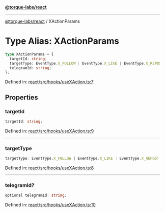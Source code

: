 [**@torque-labs/react**](../README.md)

***

[@torque-labs/react](../README.md) / XActionParams

# Type Alias: XActionParams

```ts
type XActionParams = {
  targetId: string;
  targetType: EventType.X_FOLLOW | EventType.X_LIKE | EventType.X_REPOST;
  telegramId: string;
};
```

Defined in: [react/src/hooks/useXAction.ts:7](https://github.com/torque-labs/monorepo/blob/2ebf07140779767733d669c69d4b6e369a4193c3/packages/react/src/hooks/useXAction.ts#L7)

## Properties

### targetId

```ts
targetId: string;
```

Defined in: [react/src/hooks/useXAction.ts:9](https://github.com/torque-labs/monorepo/blob/2ebf07140779767733d669c69d4b6e369a4193c3/packages/react/src/hooks/useXAction.ts#L9)

***

### targetType

```ts
targetType: EventType.X_FOLLOW | EventType.X_LIKE | EventType.X_REPOST;
```

Defined in: [react/src/hooks/useXAction.ts:8](https://github.com/torque-labs/monorepo/blob/2ebf07140779767733d669c69d4b6e369a4193c3/packages/react/src/hooks/useXAction.ts#L8)

***

### telegramId?

```ts
optional telegramId: string;
```

Defined in: [react/src/hooks/useXAction.ts:10](https://github.com/torque-labs/monorepo/blob/2ebf07140779767733d669c69d4b6e369a4193c3/packages/react/src/hooks/useXAction.ts#L10)
